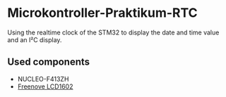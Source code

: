 # Microkontroller-Praktikum-RTC
Using the realtime clock of the STM32 to display the date and time value and an I²C display.

## Used components
- NUCLEO-F413ZH
- [Freenove LCD1602](https://github.com/Freenove/Freenove_LCD1602_Starter_Kit_for_Raspberry_Pi/blob/master/Datasheet/PCF8574_datasheet.pdf)
